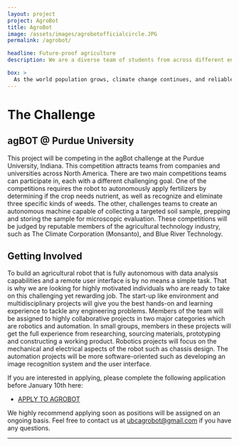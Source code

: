```yaml
---
layout: project
project: AgroBot
title: AgroBot
image: /assets/images/agrobotofficialcircle.JPG
permalink: /agrobot/

headline: Future-proof agriculture
description: We are a diverse team of students from across different engineering disciplines. With a shared passion for innovation and technology, we hope to contribute to the future of agriculture, in transitioning from human labour to full automation.

box: >
  As the world population grows, climate change continues, and reliable human labour becomes increasingly expensive, we must find more efficient and sustainable ways to grow food. The UBC AgroBot team will be building a fully autonomous robot capable of analyzing its environment and performing targeted farming tasks to minimize the amount of chemicals used and disruptions in the soil. We hope to raise interest in modern agriculture and its possibility for application of advanced robotics, machine learning, image recognition, artificial intelligence and much more. This project will be competing in the agBot challenge at Purdue University.
---
```


# The Challenge

## agBOT @ Purdue University
This project will be competing in the agBot challenge at the Purdue University, Indiana. This competition attracts teams from companies and universities across North America. There are two main competitions teams can participate in, each with a different challenging goal. One of the competitions requires the robot to autonomously apply fertilizers by determining if the crop needs nutrient, as well as recognize and eliminate three specific kinds of weeds. The other, challenges teams to create an autonomous machine capable of collecting a targeted soil sample, prepping and storing the sample for microscopic evaluation. These competitions will be judged by reputable members of the agricultural technology industry, such as The Climate Corporation (Monsanto), and Blue River Technology.

## Getting Involved
To build an agricultural robot that is fully autonomous with data analysis capabilities and a remote user interface is by no means a simple task. That is why we are looking for highly motivated individuals who are ready to take on this challenging yet rewarding job. The start-up like environment and multidisciplinary projects will give you the best hands-on and learning experience to tackle any engineering problems. Members of the team will be assigned to highly collaborative projects in two major categories which are robotics and automation. In small groups, members in these projects will get the full experience from researching, sourcing materials, prototyping and constructing a working product. Robotics projects will focus on the mechanical and electrical aspects of the robot such as chassis design. The automation projects will be more software-oriented such as developing an image recognition system and the user interface.

If you are interested in applying, please complete the following application before January 10th here:

<ul class="actions">
  <li><a href="https://ubc.ca1.qualtrics.com/jfe/form/SV_5BDOYaSDWVUm1kV" class="button medium wide">APPLY TO AGROBOT</a></li>
</ul>

We highly recommend applying soon as positions will be assigned on an ongoing basis. Feel free to contact us at ubcagrobot@gmail.com if you have any questions.

---